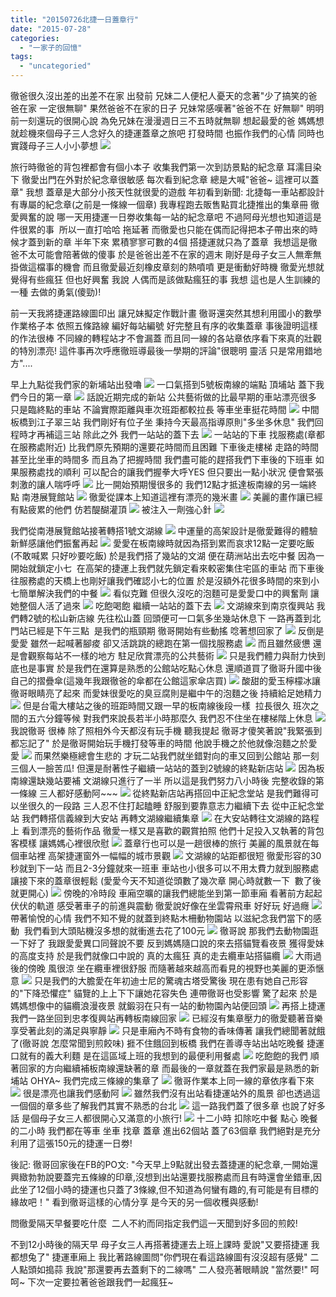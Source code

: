 ```yaml
---
title: "20150726北捷一日蓋章行"
date: "2015-07-28"
categories: 
  - "一家子的回憶"
tags: 
  - "uncategoried"
---
```


徹爸很久沒出差的出差不在家 出發前 兄妹二人便杞人憂天的念著"少了搞笑的爸爸在家 一定很無聊" 果然爸爸不在家的日子 兄妹常感嘆著"爸爸不在 好無聊" 明明前一刻還玩的很開心說 為免兄妹在漫漫週日三不五時就無聊 想起最愛的爸 媽媽想 就趁機來個母子三人念好久的捷運蓋章之旅吧 打發時間 也振作我們的心情 同時也實踐母子三人小小夢想 [![](images/19850411270_9a02aef8e3.jpg)](http://flickr.com/photos/33703965@N00/19850411270)

旅行時徹爸的背包裡都會有個小本子 收集我們第一次到訪景點的紀念章 耳濡目染下 徹愛出門在外對於紀念章很敏感 每次看到紀念章 總是大喊"爸爸~ 這裡可以蓋章" 我想 蓋章是大部分小孩天性就很愛的遊戲 年初看到新聞: 北捷每一車站都設計有專屬的紀念章(之前是一條線一個章) 我專程跑去販售點買北捷推出的集章冊 徹愛興奮的說 哪一天用捷運一日劵收集每一站的紀念章吧 不過阿母光想也知道這是件很累的事  所以一直打哈哈 拖延著 而徹愛也只能在偶而記得把本子帶出來的時候才蓋到新的章 半年下來 累積寥寥可數的4個 搭捷運就只為了蓋章  我想這是徹爸不太可能會陪著做的傻事 於是爸爸出差不在家的週末 剛好是母子女三人無牽無掛做這檔事的機會 而且徹愛最近刻橡皮章刻的熱噴噴 更是衝動好時機 徹愛光想就覺得有些瘋狂 但也好興奮 我說 人偶而是該做點瘋狂的事 我想 這也是人生訓練的一種 去做的勇氣(傻勁)!

前一天我將捷運路線圖印出 讓兄妹擬定作戰計畫 徹哥還突然其想利用國小的數學作業格子本 依照五條路線 編好每站編號 好完整且有序的收集蓋章 事後證明這樣的作法很棒 不同線的轉程站才不會漏蓋 而且同一線的各站章依序看下來真的壯觀的特別漂亮! 這件事再次呼應徹班導最後一學期的評論"很聰明 靈活 只是常用錯地方"....

早上九點從我們家的新埔站出發嚕 ![](images/19850230838_f679fe059b.jpg) 一口氣搭到5號板南線的端點 頂埔站 蓋下我們今日的第一章 [![](images/20030512632_9c540401da.jpg)](http://flickr.com/photos/33703965@N00/20030512632) 話說近期完成的新站 公共藝術做的比最早期的車站漂亮很多 只是臨終點的車站 不論實際距離與車次班距都較拉長 等車坐車挺花時間 ![](images/19417351983_64fde45814.jpg) 中間板橋到江子翠三站 我們剛好有位子坐 秉持今天最高指導原則"多坐多休息" 我們回程時才再補這三站 除此之外 我們一站站的蓋下去 ![](images/20012041836_7b5ab1a210.jpg) 一站站的下車 找服務處(章都在服務處附近) 比我們原先預期的還要花時間而且困難 下車後走樓梯 走路的時間甚至比坐車的時間多 而且為了把握時間 我們盡可能的趕搭我們下車後的下班車 如果服務處找的順利 可以配合的讓我們握拳大呼YES 但只要出一點小狀況 便會緊張刺激的讓人喘呼呼 [![](images/19850262098_808c9b0be3.jpg)](http://flickr.com/photos/33703965@N00/19850262098) 比一開始預期慢很多的 我們12點才抵達板南線的另一端終點 南港展覽館站 [![](images/19417354673_d013d5561c.jpg)](http://flickr.com/photos/33703965@N00/19417354673) 徹愛從課本上知道這裡有漂亮的幾米畫 [![](images/19850240178_933460637c.jpg)](http://flickr.com/photos/33703965@N00/19850240178) 美麗的畫作讓已經有點疲累的他們 仿若醍醐灌頂 [![](images/20038337175_7257acefde.jpg)](http://flickr.com/photos/33703965@N00/20038337175) 被注入一劑強心針 [![](images/19850260478_aca7e0cef7.jpg)](http://flickr.com/photos/33703965@N00/19850260478)

我們從南港展覽館站接著轉搭1號文湖線 [![](images/20038360055_480a77c119.jpg)](http://flickr.com/photos/33703965@N00/20038360055) 中運量的高架設計是徹愛難得的體驗  新鮮感讓他們振奮再起 [![](images/20012067296_4571769005.jpg)](http://flickr.com/photos/33703965@N00/20012067296) 愛愛在板南線時就因為搭到累而哀求12點一定要吃飯 (不敢喊累 只好吵要吃飯) 於是我們搭了幾站的文湖 便在葫洲站出去吃中餐 因為一開始就鎖定小七  在高架的捷運上我們就先鎖定看來較密集住宅區的車站 而下車後往服務處的天橋上也剛好讓我們確認小七的位置 於是沒額外花很多時間的來到小七簡單解決我們的中餐 [![](images/20038361705_807f948280.jpg)](http://flickr.com/photos/33703965@N00/20038361705) 看似克難 但很久沒吃的泡麵可是愛愛口中的興奮劑 讓她整個人活了過來 [![](images/20012072036_fe845b8b69.jpg)](http://flickr.com/photos/33703965@N00/20012072036) 吃飽喝飽 繼續一站站的蓋下去 [![](images/20038365055_6bb670f970.jpg)](http://flickr.com/photos/33703965@N00/20038365055) 文湖線來到南京復興站 我們轉2號的松山新店線 先往松山蓋 回頭便可一口氣多坐幾站休息下 一路再蓋到北門站已經是下午三點  是我們的瓶頸期 徹哥開始有些動搖 唸著想回家了 [![](images/20043648541_9bd7be8dd3.jpg)](http://flickr.com/photos/33703965@N00/20043648541) 反倒是愛愛 雖然一起喊著腳痠 卻又活跳跳的總跑在第一個找服務處 [![](images/19850273788_d68bd77746.jpg)](http://flickr.com/photos/33703965@N00/19850273788) 而且雖然疲憊 還是會觀察每站不一樣的地方 駐足欣賞漂亮的公共藝術 [![](images/19415732604_de96ac8c55.jpg)](http://flickr.com/photos/33703965@N00/19415732604) 只是我們體力與耐力快到底也是事實 於是我們在還算是熟悉的公館站吃點心休息 還順道買了徹哥升國中後自己的摺疊傘(這幾年我跟徹爸的傘都在公館這家傘店買) [![](images/19850276828_950b52d020.jpg)](http://flickr.com/photos/33703965@N00/19850276828) 酸甜的愛玉檸檬冰讓徹哥眼睛亮了起來 而愛妹很愛吃的臭豆腐則是繼中午的泡麵之後 持續給足她精力 [![](images/19850382470_6825747e54.jpg)](http://flickr.com/photos/33703965@N00/19850382470) 但是台電大樓站之後的班距時間又跟一早的板南線後段一樣  拉長很久 班次之間的五六分鐘等候 對我們來說長若半小時那麼久 我們忍不住坐在樓梯階上休息 [![](images/19850281428_6fca48317c.jpg)](http://flickr.com/photos/33703965@N00/19850281428) 我說徹哥 很棒 除了照相外今天都沒有玩手機 聽我提起 徹哥才傻笑著說"我緊張到 都忘記了" 於是徹哥開始玩手機打發等車的時間 他說手機之於他就像泡麵之於愛愛 [![](images/20030559562_852a33b66c.jpg)](http://flickr.com/photos/33703965@N00/20030559562) 而果然樂極總會生悲的 才玩二站我們就坐錯對向的車又回到公館站 那一刻 三個人一臉苦瓜! 但還是耐著性子繼續一站站的蓋到2號線的終點新店站 [![](images/20012083026_86f8b61bcd.jpg)](http://flickr.com/photos/33703965@N00/20012083026) 因為板南線還缺幾站要補 文湖線只進行了一半 所以這是我們努力八小時後 完整收錄的第一條線 三人都好感動阿~~~ [![](images/20038377985_99734ed0be.jpg)](http://flickr.com/photos/33703965@N00/20038377985) 從終點新店站再搭回中正紀念堂站 是我們難得可以坐很久的一段路 三人忍不住打起瞌睡 舒服到要靠意志力繼續下去 從中正紀念堂站 我們轉搭信義線到大安站 再轉文湖線繼續集章 [![](images/19417402613_9a6c8ec366.jpg)](http://flickr.com/photos/33703965@N00/19417402613) 在大安站轉往文湖線的路程上 看到漂亮的藝術作品 徹愛一樣又是喜歡的觀賞拍照 他們十足投入又執著的背包客模樣 讓媽媽心裡很欣慰 [![](images/20043662351_4fb57e247a.jpg)](http://flickr.com/photos/33703965@N00/20043662351) 蓋章行也可以是一趟很棒的旅行 美麗的風景就在每個車站裡 高架捷運窗外一幅幅的城市景觀 [![](images/20043664611_c5b0dccc0f.jpg)](http://flickr.com/photos/33703965@N00/20043664611) 文湖線的站距都很短 徹愛形容的30秒就到下一站 而且2-3分鐘就來一班車 車站也小很多可以不用太費力就到服務處 讓接下來的蓋章很輕鬆 (愛愛今天不知道從頭數了幾次章 開心時就數一下  數了後就更開心) [![](images/19417417423_cd57ce6eea.jpg)](http://flickr.com/photos/33703965@N00/19417417423) 傍晚的冷時段 車廂空曠的讓我們總能坐到第一節車廂 看著前方起起伏伏的軌道 感受著車子的前進與震動 徹愛說好像在坐雲霄飛車 好好玩 好過癮 [![](images/20012108246_087056f338.jpg)](http://flickr.com/photos/33703965@N00/20012108246) 帶著愉悅的心情 我們不知不覺的就蓋到終點木柵動物園站 以滋紀念我們當下的感動  我們看到大頭貼機沒多想的就衝進去花了100元 [![](images/19850409520_230efda4a5.jpg)](http://flickr.com/photos/33703965@N00/19850409520) 徹哥說 那我們去動物園逛一下好了 我跟愛愛異口同聲說不要 反到媽媽隨口說的來去搭貓覽看夜景 獲得愛妹的高度支持 於是我們就像口中說的 真的太瘋狂 真的走去纜車站搭貓纜 [![](images/19850413440_5ea68742f7.jpg)](http://flickr.com/photos/33703965@N00/19850413440) 大雨過後的傍晚 風很涼 坐在纜車裡很舒服 而隨著越來越高而看見的視野也美麗的更添愜意 [![](images/19417427883_80333940ab.jpg)](http://flickr.com/photos/33703965@N00/19417427883) 只是我們的大膽愛在年初迪士尼的驚魂古塔受驚後 現在患有她自己形容的"下降恐懼症" 貓覽的上上下下讓她花容失色 連帶徹哥也受影響 驚了起來 於是媽媽想像中的貓纜浪漫夜景 就鍛羽在只有一站的動物園內站便回頭 [![](images/19415790274_f8e7d8f70d.jpg)](http://flickr.com/photos/33703965@N00/19415790274) 再搭上捷運 我們一路坐回到忠孝復興站再轉板南線回家 [![](images/19417449453_3f400c02c9.jpg)](http://flickr.com/photos/33703965@N00/19417449453) 已經沒有集章壓力的徹愛聽著音樂 享受著此刻的滿足與寧靜 [![](images/19415793644_5db5840ebb.jpg)](http://flickr.com/photos/33703965@N00/19415793644) 只是車廂內不時有食物的香味傳著 讓我們總聞著就餓了(徹哥說 怎麼常聞到煎餃味) 捱不住餓回到板橋 我們在善導寺站出站吃晚餐 捷運口就有的義大利麵 是在這區域上班的我想到的最便利用餐處 [![](images/20043713421_5dfc65b390.jpg)](http://flickr.com/photos/33703965@N00/20043713421) 吃飽飽的我們 順著回家的方向繼續補板南線還缺著的章 而最後的一章就蓋在我們家最是熟悉的新埔站 OHYA~ 我們完成三條線的集章了 [![](images/20012145056_21de9eeed3.jpg)](http://flickr.com/photos/33703965@N00/20012145056) 徹哥作業本上同一線的章依序看下來 [![](images/20030621562_e24b091215.jpg)](http://flickr.com/photos/33703965@N00/20030621562) 很是漂亮也讓我們感動阿 [![](images/20043719191_2f8e3c073c.jpg)](http://flickr.com/photos/33703965@N00/20043719191) 雖然我們沒有出站看捷運站外的風景 卻也透過這一個個的章多些了解我們其實不熟悉的台北 [![](images/20012148456_c4e0d849e5.jpg)](http://flickr.com/photos/33703965@N00/20012148456) 這一路我們蓋了很多章 也說了好多話 是個母子女三人都很開心又滿意的小旅行! ![](images/19417453473_99ccc96d5f.jpg) 十二小時 扣除吃中餐 點心 晚餐的二小時 我們都在等車 坐車 找章 蓋章 進出62個站 蓋了63個章 我們絕對是充分利用了這張150元的捷運一日劵!

後記: 徹哥回家後在FB的PO文: "今天早上9點就出發去蓋捷運的紀念章,一開始還興緻勃勃說要蓋完五條線的印章,沒想到出站還要找服務處而且有時還會坐錯車,因此坐了12個小時的捷運也只蓋了3條線,但不知道為何蠻有趣的,有可能是有目標的緣故吧！" 看到徹哥這樣的心情分享 是今天的另一個收穫與感動!

問徹愛隔天早餐要吃什麼  二人不約而同指定我們這一天聞到好多回的煎餃!

不到12小時後的隔天早 母子女三人再搭著捷運去上班上課時 愛說"又要搭捷運 我都想兔了" 捷運車廂上 我比著路線圖問"你們現在看這路線圖有沒沒超有感覺" 二人點頭如搗蒜 我說"那還要再去蓋剩下的二線嗎" 二人發亮著眼睛說 "當然要!" 呵呵~ 下次一定要拉著爸爸跟我們一起瘋狂~
